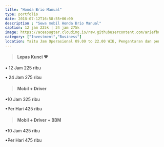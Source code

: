 ```yaml
---
title: "Honda Brio Manual"
type: portfolio
date: 2018-07-12T16:58:55+06:00
description : "Sewa mobil Honda Brio Manual"
caption: 12 jam 225k | 24 jam 275k
image: https://aceapugtar.cloudimg.io/raw.githubusercontent.com/ariefbuddies/bening-out/master/uploads/brio-manual.jpg?w=400&radius=25&force_format=png&
category: ["Investment","Business"]
location: Yaitu Jam Operasional 09.00 to 22.00 WIB, Pengantaran dan pengambilan mobil/motor mulai jam 09.00-21.00 WIB. Diluar jam diatas bisa langsung datang ke garasi kami, 3 Tanda pengenal/ID (KTP,NPWP,SIM,PASPORT,ID KERJA,BPJS), No Telp HP customer yang bisa dihubungi, Semua booking mobil lepas kunci dan motor adalah untuk pemakaian kendaraan di dalam area DIY, Semua pemesanan tanpa DP adalah bersifat tidak mengikat, Overtime 10% per jam dari Tarif Sewa, Saat hari High Season harga berbeda dengan harga hari normal
---
```

>#### Lepas Kunci &#10084;
• 12 Jam 225 ribu

• 24 Jam 275 ribu

>#### Mobil + Driver
•10 Jam 325 ribu

•Per Hari 425 ribu
>#### Mobil + Driver + BBM
•10 Jam 425 ribu

•Per Hari 475 ribu
